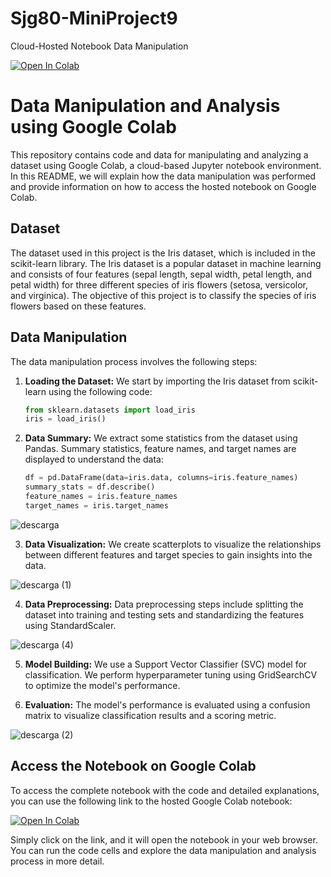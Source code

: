 # Sjg80-MiniProject9
Cloud-Hosted Notebook Data Manipulation

[![Open In Colab](https://colab.research.google.com/assets/colab-badge.svg)](https://colab.research.google.com/github/shailajgg/Git-Class-Fall-2023/blob/main/Cloud_hosted_notebook.ipynb)

# Data Manipulation and Analysis using Google Colab

This repository contains code and data for manipulating and analyzing a dataset using Google Colab, a cloud-based Jupyter notebook environment. In this README, we will explain how the data manipulation was performed and provide information on how to access the hosted notebook on Google Colab.

## Dataset

The dataset used in this project is the Iris dataset, which is included in the scikit-learn library. The Iris dataset is a popular dataset in machine learning and consists of four features (sepal length, sepal width, petal length, and petal width) for three different species of iris flowers (setosa, versicolor, and virginica). The objective of this project is to classify the species of iris flowers based on these features.

## Data Manipulation

The data manipulation process involves the following steps:

1. **Loading the Dataset:** We start by importing the Iris dataset from scikit-learn using the following code:

   ```python
   from sklearn.datasets import load_iris
   iris = load_iris()
   ```

2. **Data Summary:** We extract some statistics from the dataset using Pandas. Summary statistics, feature names, and target names are displayed to understand the data:

   ```python
   df = pd.DataFrame(data=iris.data, columns=iris.feature_names)
   summary_stats = df.describe()
   feature_names = iris.feature_names
   target_names = iris.target_names
   ```

![descarga](https://github.com/nogibjj/Sjg80-MiniProject9/assets/142270941/0e87c370-a332-4553-be19-0ac2d670243d)

3. **Data Visualization:** We create scatterplots to visualize the relationships between different features and target species to gain insights into the data.

![descarga (1)](https://github.com/nogibjj/Sjg80-MiniProject9/assets/142270941/9bd0dcfd-5f80-4895-9803-6603f3b7df29)


4. **Data Preprocessing:** Data preprocessing steps include splitting the dataset into training and testing sets and standardizing the features using StandardScaler.

![descarga (4)](https://github.com/nogibjj/Sjg80-MiniProject9/assets/142270941/e6af2d4a-fd90-4c46-9709-4dbbaf12d83a)

5. **Model Building:** We use a Support Vector Classifier (SVC) model for classification. We perform hyperparameter tuning using GridSearchCV to optimize the model's performance.


6. **Evaluation:** The model's performance is evaluated using a confusion matrix to visualize classification results and a scoring metric.

![descarga (2)](https://github.com/nogibjj/Sjg80-MiniProject9/assets/142270941/94c34bf7-acaf-43cd-aa15-544453fef4b6)

## Access the Notebook on Google Colab

To access the complete notebook with the code and detailed explanations, you can use the following link to the hosted Google Colab notebook:

[![Open In Colab](https://colab.research.google.com/assets/colab-badge.svg)](https://colab.research.google.com/github/shailajgg/Git-Class-Fall-2023/blob/main/Cloud_hosted_notebook.ipynb)

Simply click on the link, and it will open the notebook in your web browser. You can run the code cells and explore the data manipulation and analysis process in more detail.


